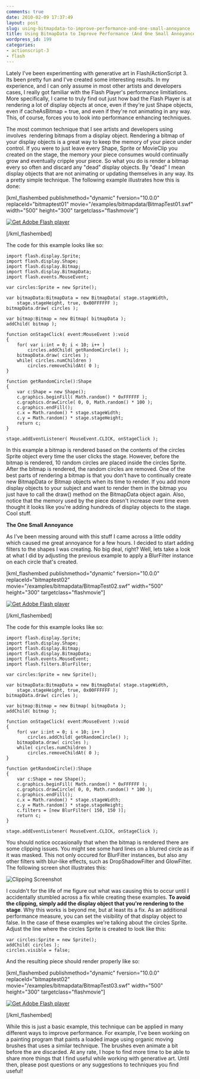 ```yaml
---
comments: true
date: 2010-02-09 17:37:49
layout: post
slug: using-bitmapdata-to-improve-performance-and-one-small-annoyance
title: Using BitmapData to Improve Performance (And One Small Annoyance)
wordpress_id: 199
categories:
- actionscript-3
- flash
---
```


Lately I've been experimenting with generative art in Flash/ActionScript 3. Its been pretty fun and I've created some interesting results. In my experience, and I can only assume in most other artists and developers cases, I really got familiar with the Flash Player's performance limitiations. More specifically, I came to truly find out just how bad the Flash Player is at rendering a lot of display objects at once, even if they're just Shape objects, even if cacheAsBitmap = true, and even if they're not animating in any way. This, of course, forces you to look into performance enhancing techniques.



The most common technique that I see artists and developers using involves  rendering bitmaps from a display object. Rendering a bitmap of your display objects is a great way to keep the memory of your piece under control. If you were to just leave every Shape, Sprite or MovieClip you created on the stage, the memory your piece consumes would continually grow and eventually cripple your piece. So what you do is render a bitmap every so often and discard any "dead" display objects. By "dead" I mean display objects that are not animating or updating themselves in any way. Its a pretty simple technique. The following example illustrates how this is done:

[kml_flashembed publishmethod="dynamic" fversion="10.0.0" replaceId="bitmaptest01" movie="/examples/bitmapdata/BitmapTest01.swf" width="500" height="300" targetclass="flashmovie"]

[![Get Adobe Flash player](http://www.adobe.com/images/shared/download_buttons/get_flash_player.gif)](http://adobe.com/go/getflashplayer)

[/kml_flashembed]

The code for this example looks like so:

    
    import flash.display.Sprite;
    import flash.display.Shape;
    import flash.display.Bitmap;
    import flash.display.BitmapData;
    import flash.events.MouseEvent;
    
    var circles:Sprite = new Sprite();
    
    var bitmapData:BitmapData = new BitmapData( stage.stageWidth,
    	stage.stageHeight, true, 0x00FFFFFF );
    bitmapData.draw( circles );
    
    var bitmap:Bitmap = new Bitmap( bitmapData );
    addChild( bitmap ); 
    
    function onStageClick( event:MouseEvent ):void
    {
    	for( var i:int = 0; i < 10; i++ )
    		circles.addChild( getRandomCircle() );
    	bitmapData.draw( circles );
    	while( circles.numChildren )
    		circles.removeChildAt( 0 );
    }
    
    function getRandomCircle():Shape
    {
    	var c:Shape = new Shape();
    	c.graphics.beginFill( Math.random() * 0xFFFFFF );
    	c.graphics.drawCircle( 0, 0, Math.random() * 100 );
    	c.graphics.endFill();
    	c.x = Math.random() * stage.stageWidth;
    	c.y = Math.random() * stage.stageHeight;
    	return c;
    }
    
    stage.addEventListener( MouseEvent.CLICK, onStageClick );


In this example a bitmap is rendered based on the contents of the circles Sprite object every time the user clicks the stage. However, before the bitmap is rendered, 10 random circles are placed inside the circles Sprite. After the bitmap is rendered, the random circles are removed. One of the best parts of rendering a bitmap is that you don't have to continually create new BitmapData or Bitmap objects when its time to render. If you add more display objects to your subject and want to render them in the bitmap you just have to call the draw() method on the BitmapData object again. Also, notice that the memory used by the piece doesn't increase over time even thought it looks like you're adding hundreds of display objects to the stage. Cool stuff.

**The One Small Annoyance**

As I've been messing around with this stuff I came across a little oddity which caused me great annoyance for a few hours. I decided to start adding filters to the shapes I was creating. No big deal, right? Well, lets take a look at what I did by adjusting the previous example to apply a BlurFilter instance on each circle that's created.

[kml_flashembed publishmethod="dynamic" fversion="10.0.0" replaceId="bitmaptest02" movie="/examples/bitmapdata/BitmapTest02.swf" width="500" height="300" targetclass="flashmovie"]

[![Get Adobe Flash player](http://www.adobe.com/images/shared/download_buttons/get_flash_player.gif)](http://adobe.com/go/getflashplayer)

[/kml_flashembed]

The code for this example looks like so:

    
    import flash.display.Sprite;
    import flash.display.Shape;
    import flash.display.Bitmap;
    import flash.display.BitmapData;
    import flash.events.MouseEvent;
    import flash.filters.BlurFilter;
    
    var circles:Sprite = new Sprite();
    
    var bitmapData:BitmapData = new BitmapData( stage.stageWidth,
    	stage.stageHeight, true, 0x00FFFFFF );
    bitmapData.draw( circles );
    
    var bitmap:Bitmap = new Bitmap( bitmapData );
    addChild( bitmap ); 
    
    function onStageClick( event:MouseEvent ):void
    {
    	for( var i:int = 0; i < 10; i++ )
    		circles.addChild( getRandomCircle() );
    	bitmapData.draw( circles );
    	while( circles.numChildren )
    		circles.removeChildAt( 0 );
    }
    
    function getRandomCircle():Shape
    {
    	var c:Shape = new Shape();
    	c.graphics.beginFill( Math.random() * 0xFFFFFF );
    	c.graphics.drawCircle( 0, 0, Math.random() * 100 );
    	c.graphics.endFill();
    	c.x = Math.random() * stage.stageWidth;
    	c.y = Math.random() * stage.stageHeight;
    	c.filters = [new BlurFilter( 150, 150 )];
    	return c;
    }
    
    stage.addEventListener( MouseEvent.CLICK, onStageClick );


You should notice occasionally that when the bitmap is rendered there are some clipping issues. You might see some hard lines on a blurred circle as if it was masked. This not only occured for BlurFilter instances, but also any other filters with blur-like effects, such as DropShadowFilter and GlowFilter. The following screen shot illustrates this:

![Clipping Screenshot](http://blog.nobien.net/examples/bitmapdata/clipping.jpg)

I couldn't for the life of me figure out what was causing this to occur until I accidentally stumbled across a fix while creating these examples. **To avoid the clipping, simply add the display object that you're rendering to the stage**. Why this works is beyond me, but at least its a fix. As an additional performance measure, you can set the visibility of that display object to false. In the case of these examples we're talking about the circles Sprite. Adjust the line where the circles Sprite is created to look like this:

    
    var circles:Sprite = new Sprite();
    addChild( circles );
    circles.visible = false;


And the resulting piece should render properly like so:

[kml_flashembed publishmethod="dynamic" fversion="10.0.0" replaceId="bitmaptest02" movie="/examples/bitmapdata/BitmapTest03.swf" width="500" height="300" targetclass="flashmovie"]

[![Get Adobe Flash player](http://www.adobe.com/images/shared/download_buttons/get_flash_player.gif)](http://adobe.com/go/getflashplayer)

[/kml_flashembed]

While this is just a basic example, this technique can be applied in many different ways to improve performance. For example, I've been working on a painting program that paints a loaded image using organic moving brushes that uses a similar technique. The brushes even animate a bit before the are discarded. At any rate, I hope to find more time to be able to share more things that I find useful while working with generative art. Until then, please post questions or any suggestions to techniques you find useful!

